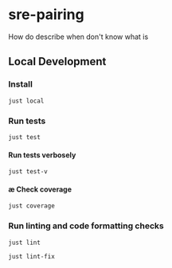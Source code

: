 # sre-pairing

How do describe when don't know what is

## Local Development

### Install

`just local`

### Run tests

`just test`

#### Run tests verbosely

`just test-v`

#### æ Check coverage

`just coverage`

### Run linting and code formatting checks

`just lint`

`just lint-fix`
